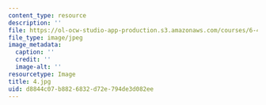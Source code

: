 ```yaml
---
content_type: resource
description: ''
file: https://ol-ocw-studio-app-production.s3.amazonaws.com/courses/6-450-principles-of-digital-communications-i-fall-2006/d8844c07b8826832d72e794de3d082ee_4.jpg
file_type: image/jpeg
image_metadata:
  caption: ''
  credit: ''
  image-alt: ''
resourcetype: Image
title: 4.jpg
uid: d8844c07-b882-6832-d72e-794de3d082ee
---
```

